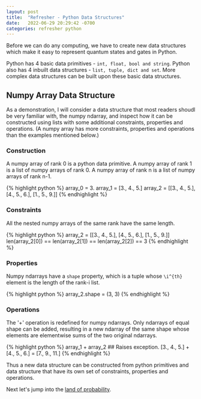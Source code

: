 ```yaml
---
layout: post
title:  "Refresher - Python Data Structures"
date:   2022-06-29 20:29:42 -0700
categories: refresher python
---
```

Before we can do any computing, we have to create new data
structures which make it easy to represent quantum states and gates in Python.

Python has 4 basic data primitives - `int, float, bool and string`.
Python also has 4 inbuilt data structures - `list, tuple, dict and set`.
More complex data structures can be built upon these basic data structures.

## Numpy Array Data Structure
As a demonstration, I will consider a data structure that most readers shoudl be very familiar with, the numpy ndarray, and inspect how it can be constructed using lists with some additional constraints, properties and operations. (A numpy array has more constraints, properties and operations than the examples mentioned below.)

### Construction
A numpy array of rank 0 is a python data primitive. A numpy array of rank 1 is a list of numpy arrays of rank 0. A numpy array of rank n is a list of numpy arrays of rank n-1.
<!-- ``` -->
{% highlight python %}
array_0 = 3.
array_1 = [3., 4., 5.]
array_2 = [[3., 4., 5.], [4., 5., 6.], [1., 5., 9.]]
{% endhighlight %}
<!-- ``` -->
### Constraints
All the nested numpy arrays of the same rank have the same length.
<!-- ``` -->
{% highlight python %}
array_2 = [[3., 4., 5.], [4., 5., 6.], [1., 5., 9.]]
len(array_2[0]) == len(array_2[1]) == len(array_2[2]) == 3
{% endhighlight %}
<!-- ``` -->
### Properties
Numpy ndarrays have a `shape` property, which is a tuple whose `\i^{th}` element is the length of the rank-i list.
<!-- ``` -->
{% highlight python %}
array_2.shape = (3, 3)
{% endhighlight %}
<!-- ``` -->
### Operations
The '+' operation is redefined for numpy ndarrays. Only ndarrays of equal shape can be added, resulting in a new ndarray of the same shape whose elements are elementwise sums of the two original ndarrays.
<!-- ``` -->
{% highlight python %}
array_1 + array_2  ## Raises exception.
[3., 4., 5.] + [4., 5., 6.] = [7., 9., 11.]
{% endhighlight %}
<!-- ``` -->

Thus a new data structure can be constructed from python primitives and data structure that have its own set of constraints, properties and operations.

Next let's jump into the [land of probability][probability-density-vectors].

[probability-density-vectors]: https://github.com/quantum-software-engineer.github.io/probability-density-vectors
